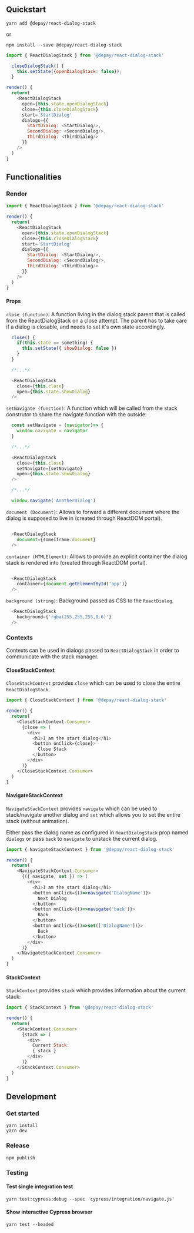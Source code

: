 ## Quickstart

```
yarn add @depay/react-dialog-stack
```

or 

```
npm install --save @depay/react-dialog-stack
```

```javascript
import { ReactDialogStack } from '@depay/react-dialog-stack'

  closeDialogStack() {
    this.setState({openDialogStack: false});
  }

render() {
  return(
    <ReactDialogStack
      open={this.state.openDialogStack}
      close={this.closeDialogStack}
      start='StartDialog'
      dialogs={{
        StartDialog: <StartDialog/>,
        SecondDialog: <SecondDialog/>,
        ThirdDialog: <ThirdDialog/>
      }}
    />
  )
}

```

## Functionalities

### Render

```javascript
import { ReactDialogStack } from '@depay/react-dialog-stack'

render() {
  return(
    <ReactDialogStack
      open={this.state.openDialogStack}
      close={this.closeDialogStack}
      start='StartDialog'
      dialogs={{
        StartDialog: <StartDialog/>,
        SecondDialog: <SecondDialog/>,
        ThirdDialog: <ThirdDialog/>
      }}
    />
  )
}
```

#### Props

`close (function)`: A function living in the dialog stack parent that is called from the ReactDialogStack on a close attempt. The parent has to take care if a dialog is closable, and needs to set it's own state accordingly.

```javascript
  close() {
    if(this.state == something) {
      this.setState({ showDialog: false })
    }
  }

  /*...*/

  <ReactDialogStack
    close={this.close}
    open={this.state.showDialog}
  />
```

`setNavigate (function)`: A function which will be called from the stack construtor to share the navigate function with the outside:

```javascript
  const setNavigate = (navigator)=> {
    window.navigate = navigator
  }

  /*...*/

  <ReactDialogStack
    close={this.close}
    setNavigate={setNavigate}
    open={this.state.showDialog}
  />

  /*...*/

  window.navigate('AnotherDialog')
```

`document (Document)`: Allows to forward a different document where the dialog is supposed to live in (created through ReactDOM portal).

```javascript

  <ReactDialogStack 
    document={someIframe.document}
  />
```

`container (HTMLElement)`: Allows to provide an explicit container the dialog stack is rendered into (created through ReactDOM portal).

```javascript

  <ReactDialogStack 
    container={document.getElementById('app')}
  />
```

`background (string)`: Background passed as CSS to the `ReactDialog`.

```javascript
  <ReactDialogStack
    background={'rgba(255,255,255,0.6)'}
  />
```

### Contexts

Contexts can be used in dialogs passed to `ReactDialogStack` in order to communicate with the stack manager.

#### CloseStackContext

`CloseStackContext` provides `close` which can be used to close the entire `ReactDialogStack`.

```javascript
import { CloseStackContext } from '@depay/react-dialog-stack'

render() {
  return(
    <CloseStackContext.Consumer>
      {close => (
        <div>
          <h1>I am the start dialog</h1>
          <button onClick={close}>
            Close Stack
          </button>
        </div>
      )}
    </CloseStackContext.Consumer>
  )
}
```

#### NavigateStackContext

`NavigateStackContext` provides `navigate` which can be used to stack/navigate another dialog and `set` which allows you to set the entire stack (without animation).

Either pass the dialog name as configured in `ReactDialogStack` prop named `dialogs` or pass `back` to `navigate` to unstack the current dialog. 

```javascript
import { NavigateStackContext } from '@depay/react-dialog-stack'

render() {
  return(
    <NavigateStackContext.Consumer>
      {({ navigate, set }) => (
        <div>
          <h1>I am the start dialog</h1>
          <button onClick={()=>navigate('DialogName')}>
            Next Dialog
          </button>
          <button onClick={()=>navigate('back')}>
            Back
          </button>
          <button onClick={()=>set(['DialogName'])}>
            Back
          </button>
        </div>
      )}
    </NavigateStackContext.Consumer>
  )
}
```

#### StackContext

`StackContext` provides `stack` which provides information about the current stack:

```javascript
import { StackContext } from '@depay/react-dialog-stack'

render() {
  return(
    <StackContext.Consumer>
      {stack => (
        <div>
          Current Stack:
          { stack }
        </div>
      )}
    </StackContext.Consumer>
  )
}
```

## Development

### Get started

```
yarn install
yarn dev
```

### Release

```
npm publish
```

### Testing

#### Test single integration test

```
yarn test:cypress:debug --spec 'cypress/integration/navigate.js'
```

#### Show interactive Cypress browser

```
yarn test --headed
```
